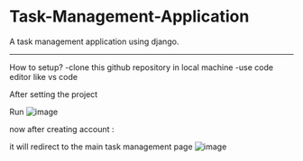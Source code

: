 # Task-Management-Application
 A task management  application using  django.

****************************************************
How to setup?
-clone this github repository in local machine 
-use code editor  like vs code 

After setting the project

 Run ![image](https://github.com/snahanku/Task-Management-Application/assets/91967115/b7fce234-8278-42b6-a6ac-758b6a5f8629)

now  after creating account :

it will redirect to  the main task management page 
![image](https://github.com/snahanku/Task-Management-Application/assets/91967115/1136e19e-ef35-4c81-9bca-1aee9e843a88)
